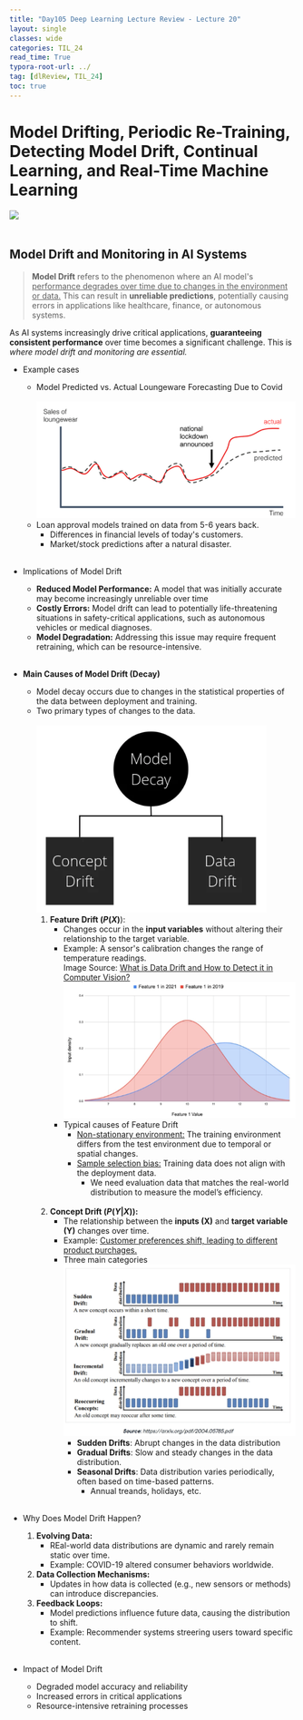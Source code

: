 ```yaml
---
title: "Day105 Deep Learning Lecture Review - Lecture 20"
layout: single
classes: wide
categories: TIL_24
read_time: True
typora-root-url: ../
tag: [dlReview, TIL_24]
toc: true 
---
```


# Model Drifting, Periodic Re-Training, Detecting Model Drift, Continual Learning, and Real-Time Machine Learning

<img src="/blog/images/2024-12-19-TIL24_Day105_DL/JPEG image-423EE3AA4742-1.jpeg"><br><br>



## Model Drift and Monitoring in AI Systems

> **Model Drift** refers to the phenomenon where an AI model's <u>performance degrades over time due to changes in the environment or data.</u> This can result in **unreliable predictions**, potentially causing errors in applications like healthcare, finance, or autonomous systems.

As AI systems increasingly drive critical applications, **guaranteeing consistent performance** over time becomes a significant challenge. This is *where model drift and monitoring are essential.*

- Example cases

  - Model Predicted vs. Actual Loungeware Forecasting Due to Covid <br><Br>
    ![image-20250126161912821](/../images/2024-12-18-TIL24_Day105_DL/image-20250126161912821.png)
  - Loan approval models trained on data from 5-6 years back.
    - Differences in financial levels of today's customers.
    - Market/stock predictions after a natural disaster.<br><br>

- Implications of Model Drift

  - **Reduced Model Performance:** A model that was initially accurate may become increasingly unreliable over time
  - **Costly Errors:** Model drift can lead to potentially life-threatening situations in safety-critical applications, such as autonomous vehicles or medical diagnoses.
  - **Model Degradation:** Addressing this issue may require frequent retraining, which can be resource-intensive. <br><br>

- **Main Causes of Model Drift (Decay)**

  - Model decay occurs due to changes in the statistical properties of the data between deployment and training.
  - Two primary types of changes to the data.<br><br>![image-20250126162947163](/../images/2024-12-18-TIL24_Day105_DL/image-20250126162947163.png)
    1. **Feature Drift ($P(X)$**):
       - Changes occur in the **input variables** without altering their relationship to the target variable.
       - Example: A sensor's calibration changes the range of temperature readings. <br> Image Source: [What is Data Drift and How to Detect it in Computer Vision?](https://www.picsellia.com/post/what-is-data-drift-and-how-to-detect-it-with-mlops)<br>
         ![image-20250126163819491](/../images/2024-12-18-TIL24_Day105_DL/image-20250126163819491.png)
       - Typical causes of Feature Drift
         - <u>Non-stationary environment:</u> The training environment differs from the test environment due to temporal or spatial changes.
         - <u>Sample selection bias:</u> Training data does not align with the deployment data.
           - We need evaluation data that matches the real-world distribution to measure the model’s efficiency. <br><br>
    2. **Concept Drift ($P(Y \vert X)$):**
       - The relationship between the **inputs (X)** and **target variable (Y)**  changes over time.
       - Example: <u>Customer preferences shift, leading to different product purchages.</u>
       - Three main categories <br>![image-20250126163647316](/../images/2024-12-18-TIL24_Day105_DL/image-20250126163647316.png)
         - **Sudden Drifts**: Abrupt changes in the data distribution
         - **Gradual Drifts**: Slow and steady changes in the data distribution.
         - **Seasonal Drifts**: Data distribution varies periodically, often based on time-based patterns.
           - Annual treands, holidays, etc.<br><br>

  

- Why Does Model Drift Happen?
  1. **Evolving Data:**
     - REal-world data distributions are dynamic and rarely remain static over time.
     - Example: COVID-19 altered consumer behaviors worldwide.
  2. **Data Collection Mechanisms:**
     - Updates in how data is collected (e.g., new sensors or methods) can introduce discrepancies.
  3. **Feedback Loops:**
     - Model predictions influence future data, causing the distribution to shift.
     - Example: Recommender systems streering users toward specific content.<br><br>
- Impact of Model Drift
  - Degraded model accuracy and reliability
  - Increased errors in critical applications
  - Resource-intensive retraining processes







